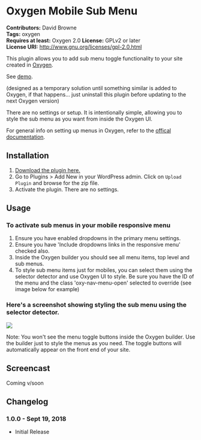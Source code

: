 # Oxygen Mobile Sub Menu #
**Contributors:** David Browne  
**Tags:** oxygen  
**Requires at least:** Oxygen 2.0
**License:** GPLv2 or later  
**License URI:** http://www.gnu.org/licenses/gpl-2.0.html

This plugin allows you to add sub menu toggle functionality to your site created in [Oxygen](http://oxygenbuilder.com/).

See [demo](https://demo.wplit.com/oxygen-mobile-menu/).

(designed as a temporary solution until something similar is added to Oxygen, if that happens... just uninstall this plugin before updating to the next Oxygen version)

There are no settings or setup. It is intentionally simple, allowing you to style the sub menu as you want from inside the Oxygen UI.

For general info on setting up menus in Oxygen, refer to the [offical documentation](https://oxygenbuilder.com/documentation/builder-elements/menu/).
 

## Installation ##

1. [Download the plugin here.](https://github.com/wplit/Oxygen-Mobile-Sub-Menu/archive/master.zip)
2. Go to Plugins > Add New in your WordPress admin. Click on `Upload Plugin` and browse for the zip file.
3. Activate the plugin. There are no settings.

## Usage ##

### To activate sub menus in your mobile responsive menu

1. Ensure you have enabled dropdowns in the primary menu settings.
2. Ensure you have 'Include dropdowns links in the responsive menu' checked also.
3. Inside the Oxygen builder you should see all menu items, top level and sub menus.
4. To style sub menu items just for mobiles, you can select them using the selector detector and use Oxygen UI to style. Be sure you have the ID of the menu and the class 'oxy-nav-menu-open' selected to override (see image below for example)

### Here's a screenshot showing styling the sub menu using the selector detector.

<img src="https://user-images.githubusercontent.com/43051571/45732439-a69b3e00-bc1f-11e8-9365-0271712f6fe8.jpg">

Note: You won't see the menu toggle buttons inside the Oxygen builder. Use the builder just to style the menus as you need. The toggle buttons will automatically appear on the front end of your site.

## Screencast ##

Coming v/soon

## Changelog ##

### 1.0.0 - Sept 19, 2018 ###
* Initial Release
